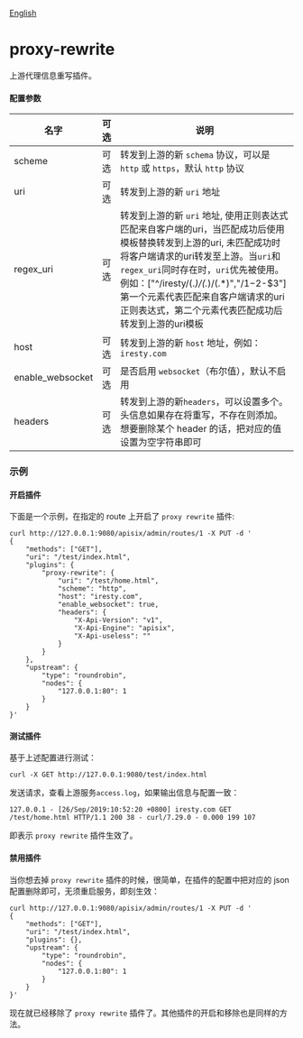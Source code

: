 <!--
#
# Licensed to the Apache Software Foundation (ASF) under one or more
# contributor license agreements.  See the NOTICE file distributed with
# this work for additional information regarding copyright ownership.
# The ASF licenses this file to You under the Apache License, Version 2.0
# (the "License"); you may not use this file except in compliance with
# the License.  You may obtain a copy of the License at
#
#     http://www.apache.org/licenses/LICENSE-2.0
#
# Unless required by applicable law or agreed to in writing, software
# distributed under the License is distributed on an "AS IS" BASIS,
# WITHOUT WARRANTIES OR CONDITIONS OF ANY KIND, either express or implied.
# See the License for the specific language governing permissions and
# limitations under the License.
#
-->

[English](proxy-rewrite.md)
# proxy-rewrite

上游代理信息重写插件。

#### 配置参数
|名字    |可选|说明|
|-------         |-----|------|
|scheme          |可选| 转发到上游的新 `schema` 协议，可以是 `http` 或 `https`，默认 `http` 协议|
|uri             |可选| 转发到上游的新 `uri` 地址|
|regex_uri       |可选| 转发到上游的新 `uri` 地址, 使用正则表达式匹配来自客户端的uri，当匹配成功后使用模板替换转发到上游的uri, 未匹配成功时将客户端请求的uri转发至上游。当`uri`和`regex_uri`同时存在时，`uri`优先被使用。例如：["^/iresty/(.*)/(.*)/(.*)","/$1-$2-$3"] 第一个元素代表匹配来自客户端请求的uri正则表达式，第二个元素代表匹配成功后转发到上游的uri模板|
|host            |可选| 转发到上游的新 `host` 地址，例如：`iresty.com` |
|enable_websocket|可选| 是否启用 `websocket`（布尔值），默认不启用|
|headers         |可选| 转发到上游的新`headers`，可以设置多个。头信息如果存在将重写，不存在则添加。想要删除某个 header 的话，把对应的值设置为空字符串即可|

### 示例

#### 开启插件
下面是一个示例，在指定的 route 上开启了 `proxy rewrite` 插件:

```shell
curl http://127.0.0.1:9080/apisix/admin/routes/1 -X PUT -d '
{
    "methods": ["GET"],
    "uri": "/test/index.html",
    "plugins": {
        "proxy-rewrite": {
            "uri": "/test/home.html",
            "scheme": "http",
            "host": "iresty.com",
            "enable_websocket": true,
            "headers": {
                "X-Api-Version": "v1",
                "X-Api-Engine": "apisix",
                "X-Api-useless": ""
            }
        }
    },
    "upstream": {
        "type": "roundrobin",
        "nodes": {
            "127.0.0.1:80": 1
        }
    }
}'
```

#### 测试插件
基于上述配置进行测试：
```shell
curl -X GET http://127.0.0.1:9080/test/index.html
```

发送请求，查看上游服务`access.log`，如果输出信息与配置一致：
```
127.0.0.1 - [26/Sep/2019:10:52:20 +0800] iresty.com GET /test/home.html HTTP/1.1 200 38 - curl/7.29.0 - 0.000 199 107
```

即表示 `proxy rewrite` 插件生效了。

#### 禁用插件
当你想去掉 `proxy rewrite` 插件的时候，很简单，在插件的配置中把对应的 json 配置删除即可，无须重启服务，即刻生效：

```shell
curl http://127.0.0.1:9080/apisix/admin/routes/1 -X PUT -d '
{
    "methods": ["GET"],
    "uri": "/test/index.html",
    "plugins": {},
    "upstream": {
        "type": "roundrobin",
        "nodes": {
            "127.0.0.1:80": 1
        }
    }
}'
```

现在就已经移除了 `proxy rewrite` 插件了。其他插件的开启和移除也是同样的方法。
